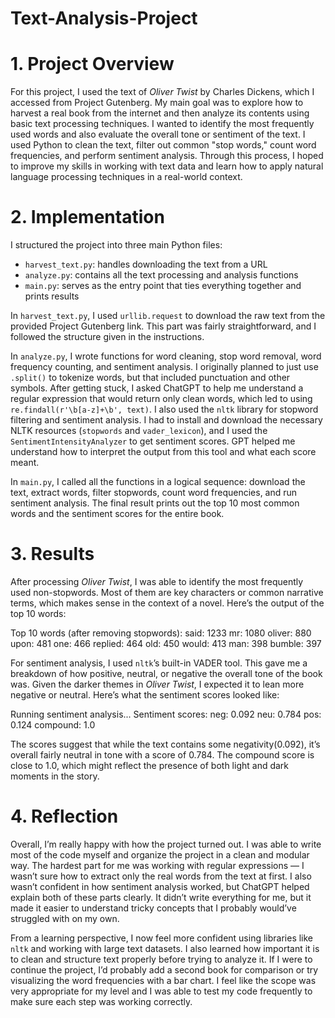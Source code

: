 # Text-Analysis-Project

# 1. Project Overview

For this project, I used the text of *Oliver Twist* by Charles Dickens, which I accessed from Project Gutenberg. My main goal was to explore how to harvest a real book from the internet and then analyze its contents using basic text processing techniques. I wanted to identify the most frequently used words and also evaluate the overall tone or sentiment of the text. I used Python to clean the text, filter out common "stop words," count word frequencies, and perform sentiment analysis. Through this process, I hoped to improve my skills in working with text data and learn how to apply natural language processing techniques in a real-world context.

# 2. Implementation

I structured the project into three main Python files:  
- `harvest_text.py`: handles downloading the text from a URL  
- `analyze.py`: contains all the text processing and analysis functions  
- `main.py`: serves as the entry point that ties everything together and prints results

In `harvest_text.py`, I used `urllib.request` to download the raw text from the provided Project Gutenberg link. This part was fairly straightforward, and I followed the structure given in the instructions.

In `analyze.py`, I wrote functions for word cleaning, stop word removal, word frequency counting, and sentiment analysis. I originally planned to just use `.split()` to tokenize words, but that included punctuation and other symbols. After getting stuck, I asked ChatGPT to help me understand a regular expression that would return only clean words, which led to using `re.findall(r'\b[a-z]+\b', text)`. I also used the `nltk` library for stopword filtering and sentiment analysis. I had to install and download the necessary NLTK resources (`stopwords` and `vader_lexicon`), and I used the `SentimentIntensityAnalyzer` to get sentiment scores. GPT helped me understand how to interpret the output from this tool and what each score meant.

In `main.py`, I called all the functions in a logical sequence: download the text, extract words, filter stopwords, count word frequencies, and run sentiment analysis. The final result prints out the top 10 most common words and the sentiment scores for the entire book.

# 3. Results

After processing *Oliver Twist*, I was able to identify the most frequently used non-stopwords. Most of them are key characters or common narrative terms, which makes sense in the context of a novel. Here’s the output of the top 10 words:

Top 10 words (after removing stopwords):
said: 1233
mr: 1080
oliver: 880
upon: 481
one: 466
replied: 464
old: 450
would: 413
man: 398
bumble: 397

For sentiment analysis, I used `nltk`’s built-in VADER tool. This gave me a breakdown of how positive, neutral, or negative the overall tone of the book was. Given the darker themes in *Oliver Twist*, I expected it to lean more negative or neutral. Here’s what the sentiment scores looked like:

Running sentiment analysis...
Sentiment scores:
neg: 0.092
neu: 0.784
pos: 0.124
compound: 1.0

The scores suggest that while the text contains some negativity(0.092), it’s overall fairly neutral in tone with a score of 0.784. The compound score is close to 1.0, which might reflect the presence of both light and dark moments in the story.

# 4. Reflection

Overall, I’m really happy with how the project turned out. I was able to write most of the code myself and organize the project in a clean and modular way. The hardest part for me was working with regular expressions — I wasn’t sure how to extract only the real words from the text at first. I also wasn’t confident in how sentiment analysis worked, but ChatGPT helped explain both of these parts clearly. It didn’t write everything for me, but it made it easier to understand tricky concepts that I probably would’ve struggled with on my own.

From a learning perspective, I now feel more confident using libraries like `nltk` and working with large text datasets. I also learned how important it is to clean and structure text properly before trying to analyze it. If I were to continue the project, I’d probably add a second book for comparison or try visualizing the word frequencies with a bar chart. I feel like the scope was very appropriate for my level and I was able to test my code frequently to make sure each step was working correctly.

